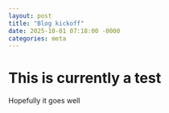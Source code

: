 ```yaml
---
layout: post
title: "Blog kickoff"
date: 2025-10-01 07:18:00 -0000
categories: meta
---
```


# This is currently a test

Hopefully it goes well
